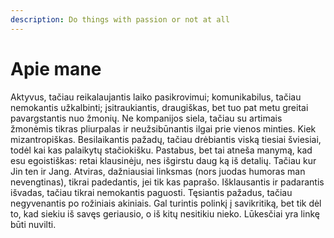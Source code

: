 ```yaml
---
description: Do things with passion or not at all
---
```


# Apie mane

Aktyvus, tačiau reikalaujantis laiko pasikrovimui; komunikabilus, tačiau nemokantis užkalbinti; įsitraukiantis, draugiškas, bet tuo pat metu greitai pavargstantis nuo žmonių. Ne kompanijos siela, tačiau su artimais žmonėmis tikras pliurpalas ir neužsibūnantis ilgai prie vienos minties. Kiek mizantropiškas. Besilaikantis pažadų, tačiau drėbiantis viską tiesiai šviesiai, todėl kai kas palaikytų stačiokišku. Pastabus, bet tai atneša manymą, kad esu egoistiškas: retai klausinėju, nes išgirstu daug ką iš detalių. Tačiau kur Jin ten ir Jang. Atviras, dažniausiai linksmas \(nors juodas humoras man nevengtinas\), tikrai padedantis, jei tik kas paprašo. Išklausantis ir padarantis išvadas, tačiau tikrai nemokantis paguosti. Tęsiantis pažadus, tačiau negyvenantis po rožiniais akiniais. Gal turintis polinkį į savikritiką, bet tik dėl to, kad siekiu iš savęs geriausio, o iš kitų nesitikiu nieko. Lūkesčiai yra linkę būti nuvilti.

